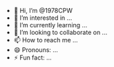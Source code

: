 - 👋 Hi, I’m @1978CPW
- 👀 I’m interested in ...
- 🌱 I’m currently learning ...
- 💞️ I’m looking to collaborate on ...
- 📫 How to reach me ...
- 😄 Pronouns: ...
- ⚡ Fun fact: ...

<!---
1978CPW/1978CPW is a ✨ special ✨ repository because its `README.md` (this file) appears on your GitHub profile.
You can click the Preview link to take a look at your changes.
--->
